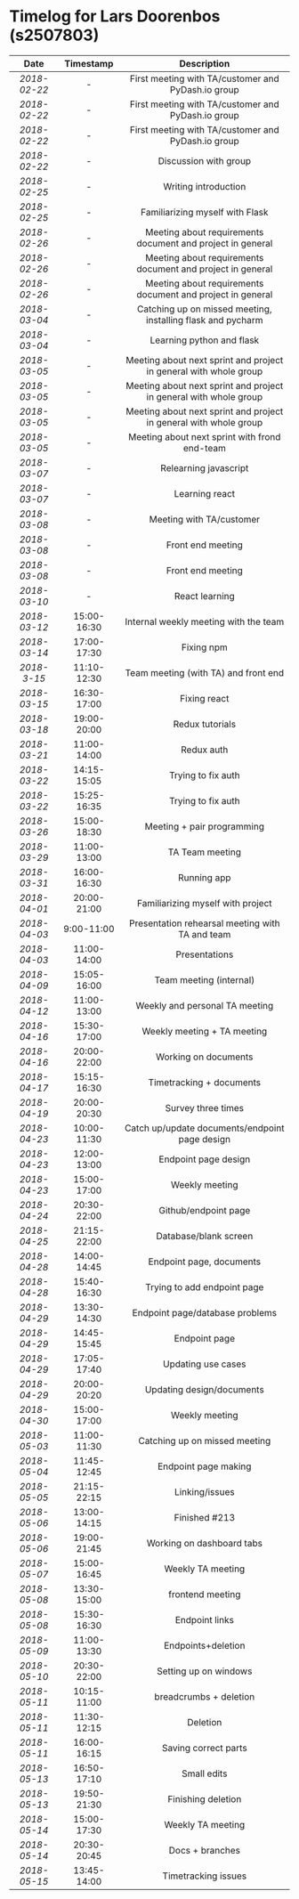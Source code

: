 # Timelog for Lars Doorenbos (s2507803)

| Date         |   Timestamp | Description                                                       |
| :---:        |       :---: | :---:                                                             |
| *2018-02-22* | - |  First meeting with TA/customer and PyDash.io group |
| *2018-02-22* | - |  First meeting with TA/customer and PyDash.io group |
| *2018-02-22* | - |  First meeting with TA/customer and PyDash.io group |
| *2018-02-22* | - | Discussion with group  |
| *2018-02-25* | - | Writing introduction |
| *2018-02-25* | - | Familiarizing myself with Flask |
| *2018-02-26* | - | Meeting about requirements document and project in general |
| *2018-02-26* | - | Meeting about requirements document and project in general |
| *2018-02-26* | - | Meeting about requirements document and project in general |
| *2018-03-04* | - | Catching up on missed meeting, installing flask and pycharm |
| *2018-03-04* | - | Learning python and flask |
| *2018-03-05* | - | Meeting about next sprint and project in general with whole group |
| *2018-03-05* | - | Meeting about next sprint and project in general with whole group |
| *2018-03-05* | - | Meeting about next sprint and project in general with whole group |
| *2018-03-05* | - | Meeting about next sprint with frond end-team |
| *2018-03-07* | - | Relearning javascript |
| *2018-03-07* | - | Learning react |
| *2018-03-08* | - | Meeting with TA/customer |
| *2018-03-08* | - | Front end meeting |
| *2018-03-08* | - | Front end meeting |
| *2018-03-10* | - | React learning |
| *2018-03-12* | 15:00-16:30 | Internal weekly meeting with the team |
| *2018-03-14* | 17:00-17:30 | Fixing npm |
| *2018-3-15* | 11:10-12:30 | Team meeting (with TA) and front end |
| *2018-03-15* | 16:30-17:00 | Fixing react |
| *2018-03-18* | 19:00-20:00 | Redux tutorials |
| *2018-03-21* | 11:00-14:00 | Redux auth |
| *2018-03-22* | 14:15-15:05 | Trying to fix auth |
| *2018-03-22* | 15:25-16:35 | Trying to fix auth |
| *2018-03-26* | 15:00-18:30 | Meeting + pair programming |
| *2018-03-29* | 11:00-13:00 | TA Team meeting |
| *2018-03-31* | 16:00-16:30 | Running app |
| *2018-04-01* | 20:00-21:00 | Familiarizing myself with project |
| *2018-04-03* | 9:00-11:00 | Presentation rehearsal meeting with TA and team |
| *2018-04-03* | 11:00-14:00 | Presentations |
| *2018-04-09* | 15:05-16:00 | Team meeting (internal) |
| *2018-04-12* | 11:00-13:00 | Weekly and personal TA meeting |
| *2018-04-16* | 15:30-17:00 | Weekly meeting + TA meeting |
| *2018-04-16* | 20:00-22:00 | Working on documents |
| *2018-04-17* | 15:15-16:30 | Timetracking + documents |
| *2018-04-19* | 20:00-20:30 | Survey three times |
| *2018-04-23* | 10:00-11:30 | Catch up/update documents/endpoint page design |
| *2018-04-23* | 12:00-13:00 | Endpoint page design |
| *2018-04-23* | 15:00-17:00 | Weekly meeting |
| *2018-04-24* | 20:30-22:00 | Github/endpoint page |
| *2018-04-25* | 21:15-22:00 | Database/blank screen |
| *2018-04-28* | 14:00-14:45 | Endpoint page, documents |
| *2018-04-28* | 15:40-16:30 | Trying to add endpoint page |
| *2018-04-29* | 13:30-14:30 | Endpoint page/database problems |
| *2018-04-29* | 14:45-15:45 | Endpoint page |
| *2018-04-29* | 17:05-17:40 | Updating use cases |
| *2018-04-29* | 20:00-20:20 | Updating design/documents |
| *2018-04-30* | 15:00-17:00 | Weekly meeting |
| *2018-05-03* | 11:00-11:30 | Catching up on missed meeting |
| *2018-05-04* | 11:45-12:45 | Endpoint page making |
| *2018-05-05* | 21:15-22:15 | Linking/issues |
| *2018-05-06* | 13:00-14:15 | Finished #213 |
| *2018-05-06* | 19:00-21:45 | Working on dashboard tabs |
| *2018-05-07* | 15:00-16:45 | Weekly TA meeting |
| *2018-05-08* | 13:30-15:00 | frontend meeting |
| *2018-05-08* | 15:30-16:30 | Endpoint links |
| *2018-05-09* | 11:00-13:30 | Endpoints+deletion |
| *2018-05-10* | 20:30-22:00 | Setting up on windows |
| *2018-05-11* | 10:15-11:00 | breadcrumbs + deletion |
| *2018-05-11* | 11:30-12:15 | Deletion |
| *2018-05-11* | 16:00-16:15 | Saving correct parts |
| *2018-05-13* | 16:50-17:10 | Small edits |
| *2018-05-13* | 19:50-21:30 | Finishing deletion |
| *2018-05-14* | 15:00-17:30 | Weekly TA meeting |
| *2018-05-14* | 20:30-20:45 | Docs + branches |
| *2018-05-15* | 13:45-14:00 | Timetracking issues |
